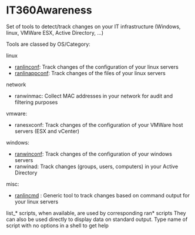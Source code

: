 IT360Awareness
==============

Set of tools to detect/track changes on your IT infrastructure (Windows, linux, VMWare ESX, Active Directory, ...)

Tools are classed by OS/Category:

linux
* [ranlinconf](https://github.com/sebbrochet/ranlinconf): Track changes of the configuration of your linux servers
* [ranlinappconf](https://github.com/sebbrochet/ranlinappconf): Track changes of the files of your linux servers

network
* ranwinmac: Collect MAC addresses in your network for audit and filtering purposes

vmware:
* ranesxconf: Track changes of the configuration of your VMWare host servers (ESX and vCenter)

windows:
* [ranwinconf](https://github.com/sebbrochet/ranwinconf): Track changes of the configuration of your windows servers
* ranwinad: Track changes (groups, users, computers) in your Active Directory

misc:
* [ranlincmd](https://github.com/sebbrochet/ranlincmd) : Generic tool to track changes based on command output for your linux servers

list_* scripts, when available, are used by corresponding ran* scripts
They can also be used directly to display data on standard output.
Type name of script with no options in a shell to get help

